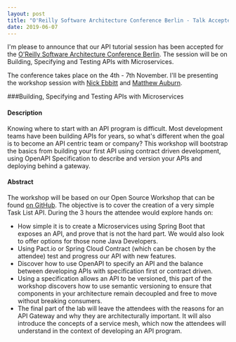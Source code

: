 ```yaml
---
layout: post
title: "O'Reilly Software Architecture Conference Berlin - Talk Accepted"
date: 2019-06-07
---
```


I'm please to announce that our API tutorial session has been accepted for the [O'Reilly Software Architecture Conference Berlin](https://conferences.oreilly.com/software-architecture/sa-eu). 
The session will be on Building, Specifying and Testing APIs with Microservices.

The conference takes place on the 4th - 7th November.
I'll be presenting the workshop session with [Nick Ebbitt](https://twitter.com/nickebbitt) and [Matthew Auburn](https://twitter.com/Matty_a_nerd).

###Building, Specifying and Testing APIs with Microservices

#### Description

Knowing where to start with an API program is difficult. 
Most development teams have been building APIs for years, so what's different when the goal is to become an API centric team or company? 
This workshop will bootstrap the basics from building your first API using contract driven development, using OpenAPI Specification to describe and version your APIs and deploying behind a gateway.

#### Abstract

The workshop will be based on our Open Source Workshop that can be found [on GitHub](https://github.com/jpgough/api-workshop).
The objective is to cover the creation of a very simple Task List API. 
During the 3 hours the attendee would explore hands on:

* How simple it is to create a Microservices using Spring Boot that exposes an API, and prove that is not the hard part. 
We would also look to offer options for those none Java Developers.
* Using Pact.io or Spring Cloud Contract (which can be chosen by the attendee) test and progress our API with new features.
* Discover how to use OpenAPI to specify an API and the balance between developing APIs with specification first or contract driven.
* Using a specification allows an API to be versioned, this part of the workshop discovers how to use semantic versioning to ensure that components in your architecture remain decoupled and free to move without breaking consumers.
* The final part of the lab will leave the attendees with the reasons for an API Gateway and why they are architecturally important. It will also introduce the concepts of a service mesh, which now the attendees will understand in the context of developing an API program.